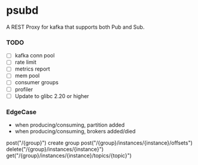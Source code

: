 # psubd

A REST Proxy for kafka that supports both Pub and Sub.

### TODO

- [ ] kafka conn pool
- [ ] rate limit
- [ ] metrics report
- [ ] mem pool 
- [ ] consumer groups
- [ ] profiler
- [ ] Update to glibc 2.20 or higher

### EdgeCase

- when producing/consuming, partition added
- when producing/consuming, brokers added/died



post("/{group}")  create group
post("/{group}/instances/{instance}/offsets") 
delete("/{group}/instances/{instance}")
get("/{group}/instances/{instance}/topics/{topic}")
